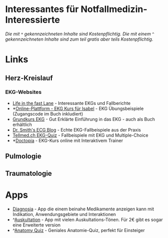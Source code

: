# Interessantes für Notfallmedizin-Interessierte
*Die mit `*` gekennzeichneten Inhalte sind Kostenpflichtig. Die mit einem `^` gekennzeichneten Inhalte sind zum teil gratis aber teils Kostenpflichtig.*

# Links

## Herz-Kreislauf
### EKG-Websites
* [Life in the fast Lane](https://litfl.com/ecg-library/) - Interessante EKGs und Fallberichte
* *[Online-Plattform - EKG Kurs für Isabel](https://eref.thieme.de/resources/external/isabel_3260640107/index.html) - EKG Übungsbeispiele (Zugangscode im Buch inkludiert)
* [Grundkurs EKG](http://www.grundkurs-ekg.de/) - Gut Erklärte Einführung in das EKG - auch als Buch erhältlich
* [Dr. Smith's ECG Blog](https://hqmeded-ecg.blogspot.com/) - Echte EKG-Fallbeispiele aus der Praxis
* [Tellmed.ch EKG-Quiz](https://www.tellmed.ch/tellmed/Fortbildung/EKG_Quiz/Kardiologie_EKG_Diagnostik.php) - Fallbeispiele mit EKG und Multiple-Choice
* *[Doctopia](https://www.doctopia.de/) - EKG-Kurs online mit Interaktivem Trainer

## Pulmologie
## Traumatologie

# Apps
* [Diagnosia](https://play.google.com/store/apps/details?id=com.diagnosia.fachinformation&hl=de_AT) - App die einem beinahe Medikamente anzeigen kann mit Indikation, Anwendungsgebiete und Interaktionen
* ^[Auskultation](https://play.google.com/store/apps/details?id=com.rer.medapps.auscultation&hl=de_AT) - App mit vielen Auskultations-Tönen. Für 2€ gibt es sogar eine Erweiterte version
* ^[Anatomy Quiz](https://play.google.com/store/apps/details?id=de.streuer.alexander.anatomyquiz&hl=de_AT) - Geniales Anatomie-Quiz, perfekt für Einsteiger
